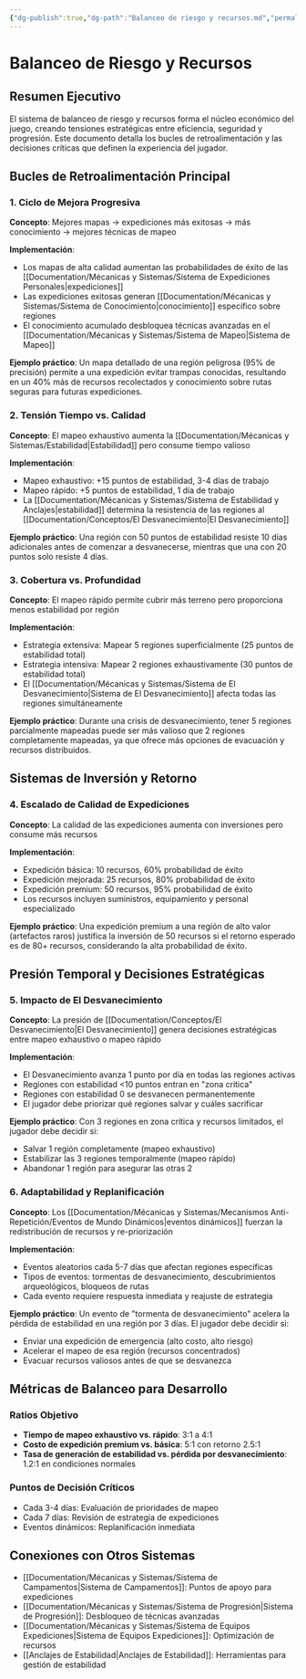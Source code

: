 ```yaml
---
{"dg-publish":true,"dg-path":"Balanceo de riesgo y recursos.md","permalink":"/balanceo-de-riesgo-y-recursos/","dgPassFrontmatter":true}
---
```



# Balanceo de Riesgo y Recursos

## Resumen Ejecutivo
El sistema de balanceo de riesgo y recursos forma el núcleo económico del juego, creando tensiones estratégicas entre eficiencia, seguridad y progresión. Este documento detalla los bucles de retroalimentación y las decisiones críticas que definen la experiencia del jugador.

## Bucles de Retroalimentación Principal

### 1. Ciclo de Mejora Progresiva
**Concepto**: Mejores mapas → expediciones más exitosas → más conocimiento → mejores técnicas de mapeo

**Implementación**:
- Los mapas de alta calidad aumentan las probabilidades de éxito de las [[Documentation/Mécanicas y Sistemas/Sistema de Expediciones Personales\|expediciones]]
- Las expediciones exitosas generan [[Documentation/Mécanicas y Sistemas/Sistema de Conocimiento\|conocimiento]] específico sobre regiones
- El conocimiento acumulado desbloquea técnicas avanzadas en el [[Documentation/Mécanicas y Sistemas/Sistema de Mapeo\|Sistema de Mapeo]]

**Ejemplo práctico**: Un mapa detallado de una región peligrosa (95% de precisión) permite a una expedición evitar trampas conocidas, resultando en un 40% más de recursos recolectados y conocimiento sobre rutas seguras para futuras expediciones.

### 2. Tensión Tiempo vs. Calidad
**Concepto**: El mapeo exhaustivo aumenta la [[Documentation/Mécanicas y Sistemas/Estabilidad\|Estabilidad]] pero consume tiempo valioso

**Implementación**:
- Mapeo exhaustivo: +15 puntos de estabilidad, 3-4 días de trabajo
- Mapeo rápido: +5 puntos de estabilidad, 1 día de trabajo
- La [[Documentation/Mécanicas y Sistemas/Sistema de Estabilidad y Anclajes\|estabilidad]] determina la resistencia de las regiones al [[Documentation/Conceptos/El Desvanecimiento\|El Desvanecimiento]]

**Ejemplo práctico**: Una región con 50 puntos de estabilidad resiste 10 días adicionales antes de comenzar a desvanecerse, mientras que una con 20 puntos solo resiste 4 días.

### 3. Cobertura vs. Profundidad
**Concepto**: El mapeo rápido permite cubrir más terreno pero proporciona menos estabilidad por región

**Implementación**:
- Estrategia extensiva: Mapear 5 regiones superficialmente (25 puntos de estabilidad total)
- Estrategia intensiva: Mapear 2 regiones exhaustivamente (30 puntos de estabilidad total)
- El [[Documentation/Mécanicas y Sistemas/Sistema de El Desvanecimiento\|Sistema de El Desvanecimiento]] afecta todas las regiones simultáneamente

**Ejemplo práctico**: Durante una crisis de desvanecimiento, tener 5 regiones parcialmente mapeadas puede ser más valioso que 2 regiones completamente mapeadas, ya que ofrece más opciones de evacuación y recursos distribuidos.

## Sistemas de Inversión y Retorno

### 4. Escalado de Calidad de Expediciones
**Concepto**: La calidad de las expediciones aumenta con inversiones pero consume más recursos

**Implementación**:
- Expedición básica: 10 recursos, 60% probabilidad de éxito
- Expedición mejorada: 25 recursos, 80% probabilidad de éxito
- Expedición premium: 50 recursos, 95% probabilidad de éxito
- Los recursos incluyen suministros, equipamiento y personal especializado

**Ejemplo práctico**: Una expedición premium a una región de alto valor (artefactos raros) justifica la inversión de 50 recursos si el retorno esperado es de 80+ recursos, considerando la alta probabilidad de éxito.

## Presión Temporal y Decisiones Estratégicas

### 5. Impacto de El Desvanecimiento
**Concepto**: La presión de [[Documentation/Conceptos/El Desvanecimiento\|El Desvanecimiento]] genera decisiones estratégicas entre mapeo exhaustivo o mapeo rápido

**Implementación**:
- El Desvanecimiento avanza 1 punto por día en todas las regiones activas
- Regiones con estabilidad <10 puntos entran en "zona crítica"
- Regiones con estabilidad 0 se desvanecen permanentemente
- El jugador debe priorizar qué regiones salvar y cuáles sacrificar

**Ejemplo práctico**: Con 3 regiones en zona crítica y recursos limitados, el jugador debe decidir si:
- Salvar 1 región completamente (mapeo exhaustivo)
- Estabilizar las 3 regiones temporalmente (mapeo rápido)
- Abandonar 1 región para asegurar las otras 2

### 6. Adaptabilidad y Replanificación
**Concepto**: Los [[Documentation/Mécanicas y Sistemas/Mecanismos Anti-Repetición/Eventos de Mundo Dinámicos\|eventos dinámicos]] fuerzan la redistribución de recursos y re-priorización

**Implementación**:
- Eventos aleatorios cada 5-7 días que afectan regiones específicas
- Tipos de eventos: tormentas de desvanecimiento, descubrimientos arqueológicos, bloqueos de rutas
- Cada evento requiere respuesta inmediata y reajuste de estrategia

**Ejemplo práctico**: Un evento de "tormenta de desvanecimiento" acelera la pérdida de estabilidad en una región por 3 días. El jugador debe decidir si:
- Enviar una expedición de emergencia (alto costo, alto riesgo)
- Acelerar el mapeo de esa región (recursos concentrados)
- Evacuar recursos valiosos antes de que se desvanezca

## Métricas de Balanceo para Desarrollo

### Ratios Objetivo
- **Tiempo de mapeo exhaustivo vs. rápido**: 3:1 a 4:1
- **Costo de expedición premium vs. básica**: 5:1 con retorno 2.5:1
- **Tasa de generación de estabilidad vs. pérdida por desvanecimiento**: 1.2:1 en condiciones normales

### Puntos de Decisión Críticos
- Cada 3-4 días: Evaluación de prioridades de mapeo
- Cada 7 días: Revisión de estrategia de expediciones
- Eventos dinámicos: Replanificación inmediata

## Conexiones con Otros Sistemas
- [[Documentation/Mécanicas y Sistemas/Sistema de Campamentos\|Sistema de Campamentos]]: Puntos de apoyo para expediciones
- [[Documentation/Mécanicas y Sistemas/Sistema de Progresión\|Sistema de Progresión]]: Desbloqueo de técnicas avanzadas
- [[Documentation/Mécanicas y Sistemas/Sistema de Equipos Expediciones\|Sistema de Equipos Expediciones]]: Optimización de recursos
- [[Anclajes de Estabilidad\|Anclajes de Estabilidad]]: Herramientas para gestión de estabilidad
